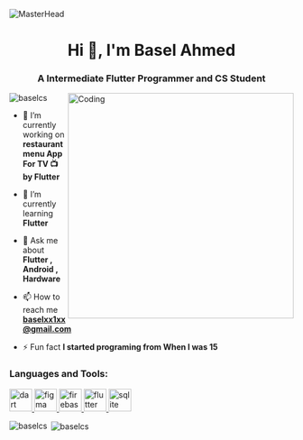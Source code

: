 ![MasterHead](https://nuagebiz.tech/wp-content/uploads/2020/01/blog-flutter-animation.jpg)

<h1 align="center"> Hi 👋, I'm Basel Ahmed</h1>
<h3 align="center">A Intermediate Flutter Programmer and CS Student</h3>

<img align="right" alt="Coding" width="400" src="https://assets.website-files.com/63a20ff0537556f5ab45c473/63ffc0fe58ed79a768bf04b8_Playverto_data%20mockup%202-min_GIF_OP.gif">

<p align="left"> <img src="https://komarev.com/ghpvc/?username=baselcs&label=Profile%20views&color=0e75b6&style=flat" alt="baselcs" /> </p>

- 🔭 I’m currently working on **restaurant menu App For TV 📺 by Flutter**

- 🌱 I’m currently learning **Flutter**

- 💬 Ask me about **Flutter , Android , Hardware**

- 📫 How to reach me **baselxx1xx@gmail.com**

- ⚡ Fun fact **I started programing from When I was 15**



<h3 align="left">Languages and Tools:</h3>
<p align="left"> <a href="https://dart.dev" target="_blank" rel="noreferrer"> <img src="https://www.vectorlogo.zone/logos/dartlang/dartlang-icon.svg" alt="dart" width="40" height="40"/> </a> <a href="https://www.figma.com/" target="_blank" rel="noreferrer"> <img src="https://www.vectorlogo.zone/logos/figma/figma-icon.svg" alt="figma" width="40" height="40"/> </a> <a href="https://firebase.google.com/" target="_blank" rel="noreferrer"> <img src="https://www.vectorlogo.zone/logos/firebase/firebase-icon.svg" alt="firebase" width="40" height="40"/> </a> <a href="https://flutter.dev" target="_blank" rel="noreferrer"> <img src="https://www.vectorlogo.zone/logos/flutterio/flutterio-icon.svg" alt="flutter" width="40" height="40"/> </a> <a href="https://www.sqlite.org/" target="_blank" rel="noreferrer"> <img src="https://www.vectorlogo.zone/logos/sqlite/sqlite-icon.svg" alt="sqlite" width="40" height="40"/> </a>

<p><img align="left" src="https://github-readme-stats.vercel.app/api/top-langs?username=baselcs&show_icons=true&locale=en&layout=compact&theme=dark" alt="baselcs" /></p>

<p>&nbsp;<img align="center" src="https://github-readme-stats.vercel.app/api?username=baselcs&show_icons=true&locale=en&theme=dark" alt="baselcs" /></p>

